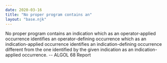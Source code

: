 ```yaml
---
date: 2020-03-16
title: "No proper program contains an"
layout: "base.njk"
---
```


No proper program contains an indication which as an operator-applied
occurrence identifies an operator-defining occurrence which as an
indication-applied occurrence identifies an indication-defining occurrence
different from the one identified by the given indication as an
indication-applied occurrence.
		-- ALGOL 68 Report

